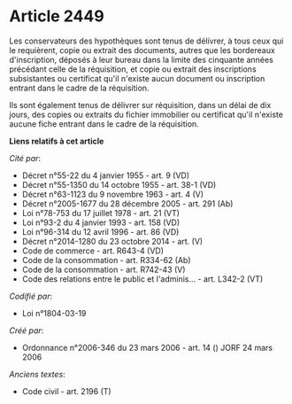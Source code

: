 # Article 2449

Les conservateurs des hypothèques sont tenus de délivrer, à tous ceux qui le requièrent, copie ou extrait des documents,
autres que les bordereaux d'inscription, déposés à leur bureau dans la limite des cinquante années précédant celle de la
réquisition, et copie ou extrait des inscriptions subsistantes ou certificat qu'il n'existe aucun document ou inscription
entrant dans le cadre de la réquisition.

Ils sont également tenus de délivrer sur réquisition, dans un délai de dix jours, des copies ou extraits du fichier
immobilier ou certificat qu'il n'existe aucune fiche entrant dans le cadre de la réquisition.

**Liens relatifs à cet article**

_Cité par_:

  - Décret n°55-22 du 4 janvier 1955 - art. 9 (VD)
  - Décret n°55-1350 du 14 octobre 1955 - art. 38-1 (VD)
  - Décret n°63-1123 du 9 novembre 1963 - art. 4 (V)
  - Décret n°2005-1677 du 28 décembre 2005 - art. 291 (Ab)
  - Loi n°78-753 du 17 juillet 1978 - art. 21 (VT)
  - Loi n°93-2 du 4 janvier 1993 - art. 158 (VD)
  - Loi n°96-314 du 12 avril 1996 - art. 86 (VD)
  - Décret n°2014-1280 du 23 octobre 2014 - art. (V)
  - Code de commerce - art. R643-4 (VD)
  - Code de la consommation - art. R334-62 (Ab)
  - Code de la consommation - art. R742-43 (V)
  - Code des relations entre le public et l'adminis... - art. L342-2 (VT)

_Codifié par_:

  - Loi n°1804-03-19

_Créé par_:

  - Ordonnance n°2006-346 du 23 mars 2006 - art. 14 () JORF 24 mars 2006

_Anciens textes_:

  - Code civil - art. 2196 (T)
